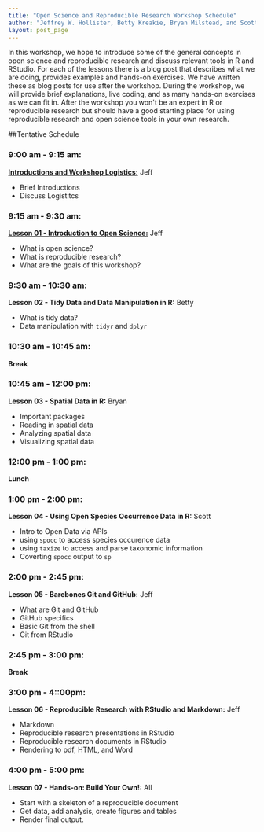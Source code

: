 ```yaml
---
title: "Open Science and Reproducible Research Workshop Schedule"
author: "Jeffrey W. Hollister, Betty Kreakie, Bryan Milstead, and Scott Chamberlain"
layout: post_page
---
```


In this workshop, we hope to introduce some of the general concepts in open science and reproducible research and discuss relevant tools in R and RStudio.  For each of the lessons there is a blog post that describes what we are doing, provides examples and hands-on exercises.  We have written these as blog posts for use after the workshop. During the workshop, we will provide brief explanations, live coding, and as many hands-on exercises as we can fit in.  After the workshop you won't be an expert in R or reproducible research but should have a good starting place for using reproducible research and open science tools in your own research. 

##Tentative Schedule

### 9:00 am - 9:15 am: 

[**Introductions and Workshop Logistics:**](http://jwhollister.com/iale_open_science/2015/06/16/Workshop-Schedule/) Jeff

  - Brief Introductions
  - Discuss Logistitcs

### 9:15 am - 9:30 am: 

[**Lesson 01 - Introduction to Open Science:**](http://jwhollister.com/iale_open_science/2015/07/05/01-Into-To-Open-Science/) Jeff 

  - What is open science?
  - What is reproducible research?
  - What are the goals of this workshop?

### 9:30 am - 10:30 am: 

**Lesson 02 - Tidy Data and Data Manipulation in R:** Betty

  - What is tidy data?
  - Data manipulation with `tidyr` and `dplyr`

### 10:30 am - 10:45 am: 

**Break**

### 10:45 am - 12:00 pm:

**Lesson 03 - Spatial Data in R:** Bryan

  - Important packages
  - Reading in spatial data
  - Analyzing spatial data
  - Visualizing spatial data

### 12:00 pm - 1:00 pm: 

**Lunch**

### 1:00 pm - 2:00 pm: 

**Lesson 04 - Using Open Species Occurrence Data in R:** Scott

  - Intro to Open Data via APIs
  - using `spocc` to access species occurence data
  - using `taxize` to access and parse taxonomic information
  - Coverting `spocc` output to `sp`

### 2:00 pm - 2:45 pm: 

**Lesson 05 - Barebones Git and GitHub:** Jeff

  - What are Git and GitHub
  - GitHub specifics
  - Basic Git from the shell
  - Git from RStudio

### 2:45 pm - 3:00 pm: 

**Break**

### 3:00 pm - 4::00pm:

**Lesson 06 - Reproducible Research with RStudio and Markdown:** Jeff

  - Markdown
  - Reproducible research presentations in RStudio
  - Reproducible research documents in RStudio
  - Rendering to pdf, HTML, and Word

### 4:00 pm - 5:00 pm: 

**Lesson 07 - Hands-on: Build Your Own!:** All

  - Start with a skeleton of a reproducible document
  - Get data, add analysis, create figures and tables
  - Render final output.



